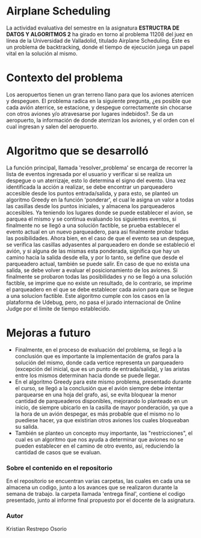 # Airplane Scheduling
La actividad evaluativa del semestre en la asignatura **ESTRUCTRA DE DATOS Y ALGORITMOS 2** ha girado en torno al problema 11208 del juez en línea de la Universidad de Valladolid, titulado Airplane Scheduling. Este es un problema de backtracking, donde el tiempo de ejecución juega un papel vital en la solución al mismo.
# Contexto del problema
Los aeropuertos tienen un gran terreno llano para que los aviones aterricen y despeguen. El problema radica en la siguiente pregunta, ¿es posible que cada avión aterrice, se estacione, y despegue correctamente sin chocarse con otros aviones y/o atravesarse por lugares indebidos?.
Se  da  un  aeropuerto,  la  información  de  donde  aterrizan  los  aviones,  y  el  orden  con el cual ingresan y salen del aeropuerto.
# Algoritmo que se desarrolló
La función principal, llamada 'resolver_problema' se encarga de recorrer la lista de eventos ingresada por el usuario y verificar si se realiza un despegue o un aterrizaje, esto lo determina el signo del evento. Una vez identificada la acción a realizar, se debe encontrar un parqueadero accesible desde los puntos entrada/salida, y para esto, se planteó un algoritmo Greedy en la función 'ponderar', el cual le asigna un valor a todas las casillas desde los puntos iniciales, y almacena los parqueaderos accesibles. Ya teniendo los lugares donde se puede establecer el avion, se parquea el mismo y se continua evaluando los siguientes eventos, si finalmente no se llegó a una solución factible, se prueba establecer el evento actual en un nuevo parqueadero, para asi finalmente probar todas las posibilidades. Ahora bien, en el caso de que el evento sea un despegue, se verifica las casillas adyasentes al parqueadero en donde se estableció el avión, y si alguna de las mismas esta ponderada, significa que hay un camino hacia la salida desde ella, y por lo tanto, se define que desde el parqueadero actual, también se puede salir. En caso de que no exista una salida, se debe volver a evaluar el posicionamiento de los aviones. Si finalmente se probaron todas las posibilidades y no se llegó a una solución factible, se imprime que no existe un resultado, de lo contrario, se imprime el parqueadero en el que se debe establecer cada avion para que se llegue a una solucion factible.
Este algoritmo cumple con los casos en la plataforma de Udebug, pero, no pasa el jurado internacional de Online Judge por el limite de tiempo establecido.
# Mejoras a futuro
* Finalmente, en el proceso de evaluación del problema, se llegó a la conclusión que es importante la implementación de grafos para la solución del mismo, donde cada vertice representa un parqueadero (excepción del inicial, que es un punto de entrada/salida), y las aristas entre los mismos determinan hacia donde se puede llegar. 
* En el algoritmo Greedy para este mismo problema, presentado durante el curso, se llegó a la conclusión que el avión siempre debe intentar parquearse en una hoja del grafo, asi, se evita bloquear la menor cantidad de parqueaderos disponibles, mejorando lo planteado en un inicio, de siempre ubicarlo en la casilla de mayor ponderación, ya que a la hora de un avión despegar, es más probable que el mismo no lo puediese hacer, ya que existirían otros aviones los cuales bloqueaban su salida.
* También se planteo un concepto muy importante, las "restricciones", el cual es un algoritmo que nos ayuda a determinar que aviones no se pueden establecer en el camino de otro evento, así, reduciendo la cantidad de casos que se evaluan.
### Sobre el contenido en el repositorio
En el repositorio se encuentran varias carpetas, las cuales en cada una se almacena un codigo, junto a los avances que se realizaron durante la semana de trabajo. la carpeta llamada 'entrega final', contiene el codigo presentado, junto al informe final propuesto por el docente de la asignatura.
### Autor
Kristian Restrepo Osorio
